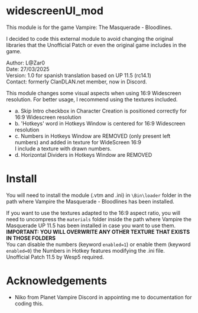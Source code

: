 # widescreenUI_mod

This module is for the game Vampire: The Masquerade - Bloodlines.

I decided to code this external module to avoid changing the original libraries that the Unofficial Patch or even the original game includes in the game.
 
Author: L@Zar0\
Date: 27/03/2025\
Version: 1.0 for spanish translation based on UP 11.5 (rc14.1)\
Contact: formerly ClanDLAN.net member, now in Discord.

 This module changes some visual aspects when using 16:9 Widescreen resolution. For better usage, I recommend using the textures included.
* a.  Skip Intro checkbox in Character Creation is positioned correctly for 16:9 Widescreen resolution
* b.	'Hotkeys' word in Hotkeys Window is centered for 16:9 Widescreen resolution
* c.  Numbers in Hotkeys Window are REMOVED (only present left numbers) and added in texture for WideScreen 16:9\
      I include a texture with drawn numbers.
* d.  Horizontal Dividers in Hotkeys Window are REMOVED

# Install

You will need to install the module (.vtm and .ini) in `\Bin\loader` folder in the path where Vampire the Masquerade - Bloodlines has been installed.

If you want to use the textures adapted to the 16:9 aspect ratio, you will need to uncompress the `materials` folder inside the path where Vampire the Masquerade UP 11.5 has been installed in case you want to use them.\
**IMPORTANT: YOU WILL OVERWRITE ANY OTHER TEXTURE THAT EXISTS IN THOSE FOLDERS**\
You can disable the numbers (keyword `enabled=1`) or enable them (keyword `enabled=0`) the Numbers in Hotkey features modifying the .ini file.\
Unofficial Patch 11.5 by Wesp5 required.

# Acknowledgements
+ Niko from Planet Vampire Discord in appointing me to documentation for coding this.
